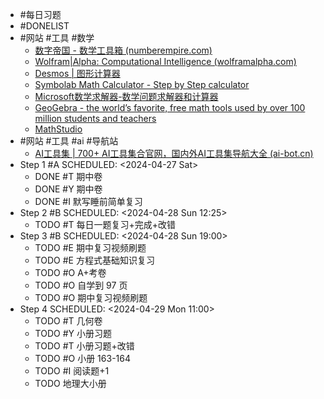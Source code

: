 - #每日习题
- #DONELIST
- #网站 #工具 #数学
	- [数字帝国 - 数学工具箱 (numberempire.com)](https://zh.numberempire.com/)
	- [Wolfram|Alpha: Computational Intelligence (wolframalpha.com)](https://www.wolframalpha.com/)
	- [Desmos | 图形计算器](https://www.desmos.com/calculator?lang=zh-CN)
	- [Symbolab Math Calculator - Step by Step calculator](https://www.symbolab.com/)
	- [Microsoft数学求解器-数学问题求解器和计算器](https://math.microsoft.com/zh)
	- [GeoGebra - the world’s favorite, free math tools used by over 100 million students and teachers](https://www.geogebra.org/)
	- [MathStudio](http://mathstud.io/)
- #网站 #工具 #ai #导航站
	- [AI工具集 | 700+ AI工具集合官网，国内外AI工具集导航大全 (ai-bot.cn)](https://ai-bot.cn/)
- Step 1 #A
  SCHEDULED: <2024-04-27 Sat>
	- DONE #T 期中卷
	- DONE #Y 期中卷
	- DONE #I 默写睡前简单复习
- Step 2 #B
  SCHEDULED: <2024-04-28 Sun 12:25>
	- TODO #T 每日一题复习+完成+改错
- Step 3 #B
  SCHEDULED: <2024-04-28 Sun 19:00>
	- TODO #E 期中复习视频刷题
	- TODO #E 方程式基础知识复习
	- TODO #O A+考卷
	- TODO #O 自学到 97 页
	- TODO #O 期中复习视频刷题
- Step 4
  SCHEDULED: <2024-04-29 Mon 11:00>
	- TODO #T 几何卷
	- TODO #Y 小册习题
	- TODO #T 小册习题+改错
	- TODO #O 小册 163-164
	- TODO #I 阅读题+1
	- TODO 地理大小册